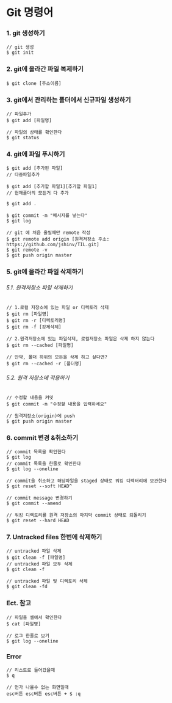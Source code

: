 

# Git 명령어



### 1. git 생성하기

```shell
// git 생성
$ git init
```



### 2. git에 올라간 파일 복제하기

```shell
$ git clone [주소이름]
```



### 3. git에서 관리하는 폴더에서 신규파일 생성하기

```shell
// 파일추가
$ git add [파일명]

// 파일의 상태를 확인한다
$ git status
```



### 4. git에 파일 푸시하기

```shell
$ git add [추가된 파일]
// 다중파일추가

$ git add [추가할 파일1][추가할 파일1]
// 현재폴더의 모든거 다 추가

$ git add .

$ git commit -m "메시지를 넣는다"
$ git log

// git 에 처음 올릴때만 remote 작성
$ git remote add origin [원격저장소 주소: https://github.com/jshinv/TIL.git]
$ git remote -v
$ git push origin master
```



### 5.  git에 올라간 파일 삭제하기

######  5.1. 원격저장소 파일 삭제하기

```shell
// 1.로컬 저장소에 있는 파일 or 디렉토리 삭제
$ git rm [파일명]
$ git rm -r [디렉토리명]
$ git rm -f [강제삭제]

// 2.원격저장소에 있는 파일삭제, 로컬저장소 파일은 삭제 하지 않는다
$ git rm --cached [파일명]

// 만약, 폴더 하위의 모든을 삭제 하고 싶다면?
$ git rm --cached -r [폴더명]
```

###### 5.2. 원격 저장소에 적용하기

```shell
// 수정할 내용을 커밋
$ git commit -m "수정할 내용을 입력하세요"

// 원격저장소(origin)에 push
$ git push origin master
```



### 6. commit 변경 &취소하기

```shell
// commit 목록을 확인한다
$ git log
// commit 목록을 한줄로 확인한다
$ git log --oneline

// commit을 취소하고 해당파일을 staged 상태로 워킹 디렉터리에 보관한다
$ git reset --soft HEAD^

// commit message 변경하기
$ git commit --amend

// 워킹 디렉토리를 원격 저장소의 마지막 commit 상태로 되돌리기
$ git reset --hard HEAD
```



### 7.  Untracked files 한번에 삭제하기

```shell
// untracked 파일 삭제
$ git clean -f [파일명]
// untracked 파일 모두 삭제
$ git clean -f

// untracked 파일 및 디렉토리 삭제
$ git clean -fd
```



### Ect. 참고

```shell
// 파일을 셀에서 확인한다
$ cat [파일명]

// 로그 한줄로 보기
$ git log --oneline
```



### Error

```shell
// 리스트로 들어갔을때
$ q

// 먼가 나올수 없는 화면일때
esc버튼 esc버튼 esc버튼 + $ :q
```
